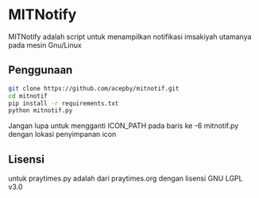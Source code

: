 # MITNotify
MITNotify adalah script untuk menampilkan notifikasi imsakiyah utamanya pada mesin Gnu/Linux

## Penggunaan 
```bash
git clone https://github.com/acepby/mitnotif.git
cd mitnotif
pip install -r requirements.txt
python mitnotif.py
```
Jangan lupa untuk mengganti ICON_PATH pada baris ke -6 mitnotif.py
dengan lokasi penyimpanan icon

## Lisensi
untuk praytimes.py adalah dari praytimes.org dengan lisensi GNU LGPL v3.0 

 

